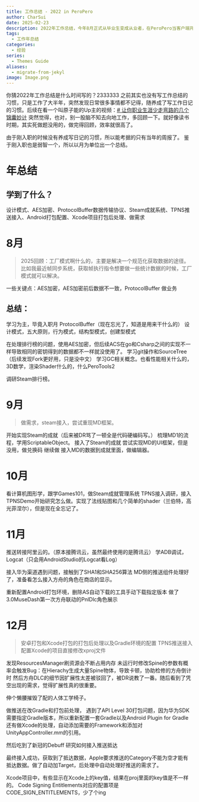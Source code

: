```yaml
---
title: 工作总结 - 2022 in PeroPero
author: CharSui
date: 2025-02-23
description: 2022年工作总结，今年8月正式从毕业生变成从业者，在PeroPero当客户端开发，在MD项目组
tags:
  - 工作年总结
categories:
  - 经验
series:
  - Themes Guide
aliases:
  - migrate-from-jekyl
image: Image.png
---
```


你猜2022年工作总结是什么时间写的？2333333
之前其实也没有写工作总结的习惯，只是工作了大半年，突然发现日常很多事情都不记得，随养成了写工作日记的习惯。后续在看一个叫原子能的Up主的视频：[# 让你职业生涯少走弯路的几个锦囊妙计](https://www.bilibili.com/video/BV1QC4y1z7Qc/)
突然觉得，也对，别一股脑不知去向地工作，多回顾一下。就好像读书时期，其实死做题没用的，做完得回顾，效率就很高了。

由于刚入职的时候没有养成写日记的习惯，所以能考据的只有当年的周报了。
鉴于刚入职也是弱智一个，所以以月为单位出一个总结。
# 年总结
## 学到了什么？
设计模式、AES加密、ProtocolBuffer数据传输协议、Steam成就系统、TPNS推送接入、Android打包配置、Xcode项目打包后处理、做需求

# 8月
> 2025回顾：工厂模式啊什么的，主要是解决一个规范化获取数据的途径。比如我最近帧同步系统，获取帧执行指令想要做一些统计数据的时候，工厂模式就可以解决。

一些关键点：AES加密，AES加密前后数据不一致，ProtocolBuffer
做业务

## 总结：
学习为主，毕竟入职月
ProtocolBuffer（现在忘光了，知道是用来干什么的）
设计模式，五大原则，行为模式，结构型模式，创建型模式

在处理排行榜的问题，使用AES加密，但后续ACS在go和Csharp之间的实现不一样导致相同的密钥得到的数据都不一样就没使用了。
学习git操作和SourceTree（后续发现Fork更好用，只是没中文）
学习GC相关概念。也看性能相关什么的，3D数学，渲染Shader什么的，什么PeroTools2

调研Steam排行榜。
# 9月
> 做需求，steam接入，尝试重现MD框架。

开始实现Steam的成就（后来被DR骂了一顿全是代码硬编码写。）
梳理MD1的流程，学用ScriptableObject。
接入了Steam的成就
尝试实现MD的UI框架，但是没用，做兑换码
继续做
接入MD的数据到成就里面，做编辑器。

# 10月
看计算机图形学，跟学Games101，做Steam成就管理系统
TPNS接入调研，接入TPNSDemo开始研究怎么做。实现了法线贴图和几个简单的shader（兰伯特，高光菲涅尔），但是现在全忘记了。

# 11月
推送转接阿里云的。（原本接腾讯云，虽然最终使用的是腾讯云）
学ADB调试，Logcat（只会用AndroidStudio的Logcat看Log）

接入华为渠道遇到问题，接触到了SHA1和SHA256算法
MD侧的推送组件处理好了，准备看怎么接入方舟的角色在商店的显示。

重新配置Android打包环境，删除AS自动下载的工具手动下载指定版本
做了3.0MuseDash第一次方舟联动的PnlDlc角色展示

# 12月
> 安卓打包和Xcode打包的打包后处理以及Gradle环境的配置
> TPNS推送接入
> 配置Xcode的项目直接修改xproj文件

发现ResourcesManager刷资源会不断占用内存
未运行时修改Spine的参数有概率会触发Bug：在Hierachy生成大量Spine物体，导致卡顿，协助检修的方舟倒计时
然后方舟DLC的细节因扩展性太差被驳回了，被DR说教了一番。随后看到了凭空出现的需求，觉得扩展性真的很重要。

伸个懒腰摧毁了配的人体工学椅子。

做推送在改Gradle和打包前处理，
遇到了API Level 30打包问题，因为华为SDK需要指定Gradle版本，所以重新配置一套Gradle以及Android Plugin for Gradle
还有做Xcode的处理，自动添加需要的Framework和添加对UnityAppController.mm的引用。

然后吃到了新冠的Debuff
研究如何接入推送抵达

最终接入成功，获取到了抵达数据，Apple要求推送的Category不能为空才能有抵达数据。做了自动加Target，后处理中自动处理好推送的需求了。

Xcode项目中，有些显示在Xcode上的key值，结果在proj里面的key值是不一样的。
Code Signing Entitlements对应的配置项是CODE_SIGN_ENTITLEMENTS，少了个ing